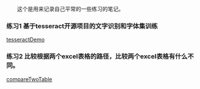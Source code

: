 &emsp;&emsp;这个是用来记录自己平常的一些练习的笔记。

### 练习1 基于tesseract开源项目的文字识别和字体集训练
[tesseractDemo](https://github.com/kanlon/pratice/master/tesseractDemo)
<br/>
### 练习2 比较根据两个excel表格的路径，比较两个excel表格有什么不同。
[compareTwoTable](https://github.com/kanlon/pratice/master/compareTwoTable)
<br/>